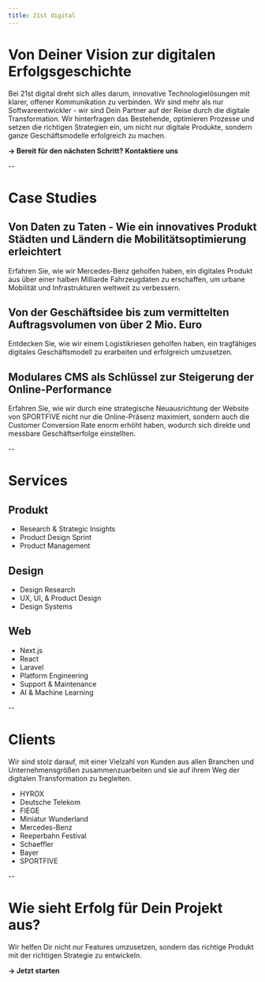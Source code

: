 ```yaml
---
title: 21st digital
---
```


# Von Deiner Vision zur digitalen Erfolgsgeschichte

Bei 21st digital dreht sich alles darum, innovative Technologielösungen mit klarer, offener Kommunikation zu verbinden. Wir sind mehr als nur Softwareentwickler - wir sind Dein Partner auf der Reise durch die digitale Transformation. Wir hinterfragen das Bestehende, optimieren Prozesse und setzen die richtigen Strategien ein, um nicht nur digitale Produkte, sondern ganze Geschäftsmodelle erfolgreich zu machen.

**→ Bereit für den nächsten Schritt? Kontaktiere uns**

--

# Case Studies

## Von Daten zu Taten - Wie ein innovatives Produkt Städten und Ländern die Mobilitätsoptimierung erleichtert

Erfahren Sie, wie wir Mercedes-Benz geholfen haben, ein digitales Produkt aus über einer halben Milliarde Fahrzeugdaten zu erschaffen, um urbane Mobilität und Infrastrukturen weltweit zu verbessern.

## Von der Geschäftsidee bis zum vermittelten Auftragsvolumen von über 2 Mio. Euro

Entdecken Sie, wie wir einem Logistikriesen geholfen haben, ein tragfähiges digitales Geschäftsmodell zu erarbeiten und erfolgreich umzusetzen.

## Modulares CMS als Schlüssel zur Steigerung der Online-Performance

Erfahren Sie, wie wir durch eine strategische Neuausrichtung der Website von SPORTFIVE nicht nur die Online-Präsenz maximiert, sondern auch die Customer Conversion Rate enorm erhöht haben, wodurch sich direkte und messbare Geschäftserfolge einstellten.

--

# Services

## Produkt

- Research & Strategic Insights
- Product Design Sprint
- Product Management

## Design

- Design Research
- UX, UI, & Product Design
- Design Systems

## Web

- Next.js
- React
- Laravel
- Platform Engineering
- Support & Maintenance
- AI & Machine Learning

--

# Clients

Wir sind stolz darauf, mit einer Vielzahl von Kunden aus allen Branchen und Unternehmensgrößen zusammenzuarbeiten und sie auf ihrem Weg der digitalen Transformation zu begleiten.

- HYROX
- Deutsche Telekom
- FIEGE
- Miniatur Wunderland
- Mercedes-Benz
- Reeperbahn Festival
- Schaeffler
- Bayer
- SPORTFIVE

--

# Wie sieht Erfolg für Dein Projekt aus?

Wir helfen Dir nicht nur Features umzusetzen, sondern das richtige Produkt mit der richtigen Strategie zu entwickeln.

**→ Jetzt starten**
